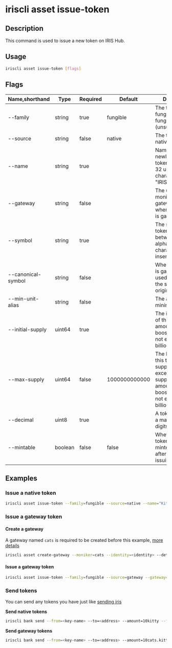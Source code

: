 # iriscli asset issue-token

## Description

This command is used to issue a new token on IRIS Hub.

## Usage

```bash
iriscli asset issue-token [flags]
```

## Flags

| Name,shorthand     | Type    | Required | Default       | Description                                                  |
| ------------------ | ------- | -------- | ------------- | ------------------------------------------------------------ |
| --family           | string  | true     | fungible      | The token type: fungible, non-fungible (unsupported) |
| --source           | string  | false    | native        | The token source: native, gateway                              |
| --name             | string  | true     |               | Name of the newly issued token, limited to 32 unicode characters, e.g. "IRIS Network" |
| --gateway          | string  | false    |               | The unique moniker of the gateway, required when the source is gateway |
| --symbol           | string  | true     |               | The symbol of the token, length between 3 and 8, alphanumeric characters, case insensitive |
| --canonical-symbol | string  | false    |               | When the source is gateway, it is used to identify the symbol on its' original chain |
| --min-unit-alias   | string  | false    |               | The alias of minimum uint                                      |
| --initial-supply   | uint64  | true     |               | The initial supply of this token. The amount before boosting should not exceed 100 billion. |
| --max-supply       | uint64  | false    | 1000000000000 | The hard cap of this token, total supply can not exceed max supply. The amount before boosting should not exceed 1000 billion.|
| --decimal          | uint8   | true     |               | A token can have a maximum of 18 digits of decimal         |
| --mintable         | boolean | false    | false         | Whether this token could be minted(increased) after the initial issuing |

## Examples

### Issue a native token

```bash
iriscli asset issue-token --family=fungible --source=native --name="Kitty Token" --symbol=kitty --initial-supply=100000000000 --max-supply=1000000000000 --decimal=0 --mintable=true --fee=1iris --from=<key-name> --commit
```

### Issue a gateway token

#### Create a gateway

A gateway named `cats` is required to be created before this example, [more details](./create-gateway.md)

```bash
iriscli asset create-gateway --moniker=cats --identity=<identity> --details=<details> --website=<website> --from=<key-name> --commit
```

#### Issue a gateway token

```bash
iriscli asset issue-token --family=fungible --source=gateway --gateway=cats --canonical-symbol=cat --name="Kitty Token" --symbol=kitty --initial-supply=100000000000 --max-supply=1000000000000 --decimal=0 --mintable=true  --fee=1iris --from=<key-name> --commit
```

### Send tokens

You can send any tokens you have just like [sending iris](../bank/send)

**Send native tokens**

```bash
iriscli bank send --from=<key-name> --to=<address> --amount=10kitty --fee=0.3iris --chain-id=irishub
```

**Send gateway tokens**

```bash
iriscli bank send --from=<key-name> --to=<address> --amount=10cats.kitty --fee=0.3iris --chain-id=irishub
```
